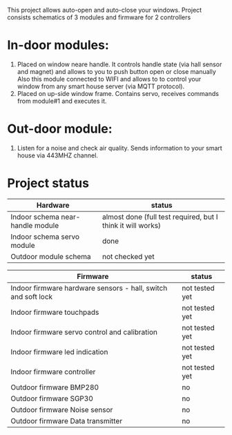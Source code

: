 This project allows auto-open and auto-close your windows.
Project consists schematics of 3 modules and firmware for 2 controllers

In-door modules:
==============

1. Placed on window neare handle. It controls handle state (via hall sensor and magnet) and allows to you to push button open or close manually
Also this module connected to WIFI and allows to to control your window from any smart house server (via MQTT protocol).
2. Placed on up-side window frame. Contains servo, receives commands from module#1 and executes it.

Out-door module:
==============

1. Listen for a noise and check air quality. Sends information to your smart house via 443MHZ channel. 

Project status
==============

| Hardware | status |
| ---- | ---- |
| Indoor schema near-handle module | almost done (full test required, but I think it will works) |
| Indoor schema servo module | done |
| Outdoor module schema | not checked yet |

| Firmware | status |
| ---- | ---- |
| Indoor firmware hardware sensors - hall, switch and soft lock | not tested yet |
| Indoor firmware touchpads | not tested yet |
| Indoor firmware servo control and calibration | not tested yet |
| Indoor firmware led indication | not tested yet |
| Indoor firmware controller | not tested yet |
| Outdoor firmware BMP280 | no |
| Outdoor firmware SGP30 | no |
| Outdoor firmware Noise sensor | no |
| Outdoor firmware Data transmitter | no |


